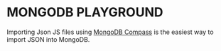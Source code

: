# MONGODB PLAYGROUND

Importing Json JS files using [MongoDB Compass](https://www.mongodb.com/products/compass) is the easiest way to import JSON into MongoDB.

